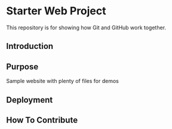 # Starter Web Project

This repository is for showing how Git and GitHub work together.

## Introduction

## Purpose

Sample website with plenty of files for demos

## Deployment

## How To Contribute